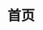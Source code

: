 ---
title: 首页
home: true
icon: home
heroText: LX Music Api Server
tagline: 适用于 LX Music 的解析接口服务器的 Python 实现
heroImage: https://img2.imgtp.com/2024/04/08/AaDnm8dY.png
actions:
  - text: 如何部署？
    link: /guide/readme.md
    type: primary
    icon: arrow-right
  - text: API调用
    link: /guide/api/api.md
    type: secondary
    icon: book
features:
  - title: 安全性高
    details: 拥有一个单独的安全模块，防止被恶意滥用
    icon: lock
  - title: 部署简单
    details: 只需要有一点点基础（指的是会看文档）即可在10分钟内部署完毕
    icon: rocket
  - title: 快速响应
    details: 采用aiohttp进行异步请求，毫秒级响应
    icon: magic
footerHtml: true
---